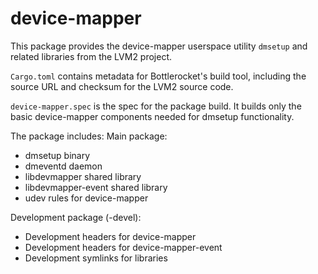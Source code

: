 # device-mapper

This package provides the device-mapper userspace utility `dmsetup` and related libraries from the LVM2 project.

`Cargo.toml` contains metadata for Bottlerocket's build tool, including the source URL and checksum for the LVM2 source code.

`device-mapper.spec` is the spec for the package build. It builds only the basic device-mapper components needed for dmsetup functionality.

The package includes:
Main package:
- dmsetup binary
- dmeventd daemon
- libdevmapper shared library
- libdevmapper-event shared library
- udev rules for device-mapper

Development package (-devel):
- Development headers for device-mapper
- Development headers for device-mapper-event
- Development symlinks for libraries